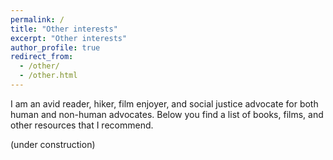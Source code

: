 ```yaml
---
permalink: /
title: "Other interests"
excerpt: "Other interests"
author_profile: true
redirect_from: 
  - /other/
  - /other.html
---
```

I am an avid reader, hiker, film enjoyer, and social justice advocate for both human and non-human advocates. Below you find a list of books, films, and other resources that I recommend.

(under construction)
